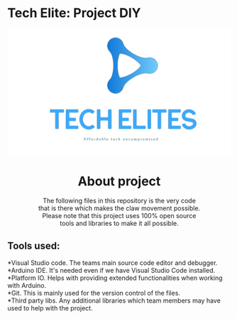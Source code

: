 # Tech Elite: Project DIY

![company logo](TechElitesLogo.png)

<h1 align="center">
About project
</h1>

<p align="center"> 
The following files in this repository is the very code <br> 
that is there which makes the claw movement possible. <br> 
Please note that this project uses 100% open source <br> 
tools and libraries to make it all possible. <br>
</p>

## Tools used: <br>
*Visual Studio code. The teams main source code editor and debugger.<br>
*Arduino IDE. It's needed even if we have Visual Studio Code installed.<br>
*Platform IO. Helps with providing extended functionalities when working with Arduino.<br>
*Git. This is mainly used for the version control of the files.<br>
*Third party libs. Any additional libraries which team members may have used to help with the project. <br>

